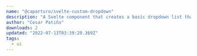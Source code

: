 ```yaml
---
name: "@caparturo/svelte-custom-dropdown"
description: "A Svelte component that creates a basic dropdown list that you can customize using slots and properties"
author: "Cesar Patiño"
downloads: 2
updated: "2022-07-13T03:39:20.369Z"
tags: 
  - ui
---
```

